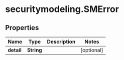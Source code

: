 # securitymodeling.SMError

## Properties

Name | Type | Description | Notes
------------ | ------------- | ------------- | -------------
**detail** | **String** |  | [optional] 


